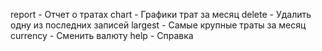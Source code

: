 report - Отчет о тратах
chart - Графики трат за месяц
delete - Удалить одну из последних записей
largest - Самые крупные траты за месяц
currency - Сменить валюту
help -  Справка